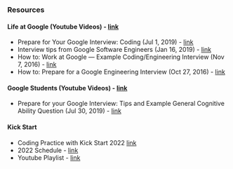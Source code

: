 ### Resources

#### Life at Google (Youtube Videos) - [link](https://www.youtube.com/c/LifeatGoogle)
- Prepare for Your Google Interview: Coding (Jul 1, 2019) - [link](https://www.youtube.com/watch?v=6ZZX9iIgFoo)
- Interview tips from Google Software Engineers (Jan 16, 2019) - [link](https://www.youtube.com/watch?v=XOtrOSatBoY)
- How to: Work at Google — Example Coding/Engineering Interview (Nov 7, 2016) - [link](https://www.youtube.com/watch?v=XKu_SEDAykw)
- How to: Prepare for a Google Engineering Interview (Oct 27, 2016) - [link](https://www.youtube.com/watch?v=ko-KkSmp-Lk)

#### Google Students (Youtube Videos) - [link](https://www.youtube.com/c/GoogleStudents)
- Prepare for your Google Interview: Tips and Example General Cognitive Ability Question (Jul 30, 2019) - [link](https://www.youtube.com/watch?v=eIMR82oO2Dc)

#### Kick Start 
- Coding Practice with Kick Start 2022 [link](https://codingcompetitionsonair.withgoogle.com/events/cpwks-2022)
- 2022 Schedule - [link](https://codingcompetitions.withgoogle.com/kickstart/schedule)
- Youtube Playlist - [link](https://www.youtube.com/playlist?list=PLOU2XLYxmsIJziKF4hb1GDmQM5WzjKCQP)

